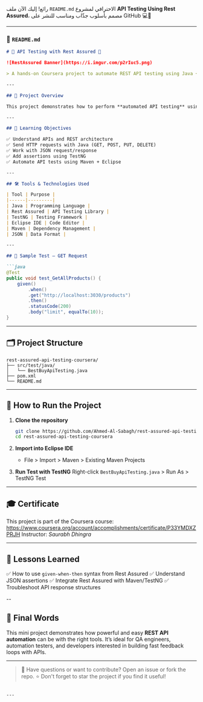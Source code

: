 رائع! إليك الآن ملف `README.md` الاحترافي لمشروع **API Testing Using Rest Assured**، مصمم بأسلوب جذّاب ومناسب للنشر على GitHub 💻🚀

---

### 📄 `README.md`

````markdown
# 🧪 API Testing with Rest Assured 🚀

![RestAssured Banner](https://i.imgur.com/p2rIuc5.png)

> A hands-on Coursera project to automate REST API testing using Java + Rest Assured + TestNG.

---

## 🌟 Project Overview

This project demonstrates how to perform **automated API testing** using the **Rest Assured** library in Java. The tests validate the functionality of a REST API (e.g., BestBuy API) by sending HTTP requests (GET, POST, PUT, DELETE) and asserting the JSON responses.

---

## 🎯 Learning Objectives

✅ Understand APIs and REST architecture  
✅ Send HTTP requests with Java (GET, POST, PUT, DELETE)  
✅ Work with JSON request/response  
✅ Add assertions using TestNG  
✅ Automate API tests using Maven + Eclipse

---

## 🛠️ Tools & Technologies Used

| Tool | Purpose |
|------|---------|
| Java | Programming Language |
| Rest Assured | API Testing Library |
| TestNG | Testing Framework |
| Eclipse IDE | Code Editor |
| Maven | Dependency Management |
| JSON | Data Format |

---

## 🧪 Sample Test – GET Request

```java
@Test
public void test_GetAllProducts() {
    given()
        .when()
        .get("http://localhost:3030/products")
        .then()
        .statusCode(200)
        .body("limit", equalTo(10));
}
````

---

## 🗂️ Project Structure

```
rest-assured-api-testing-coursera/
├── src/test/java/
│   └── BestBuyApiTesting.java
├── pom.xml
└── README.md
```

---

## 🚀 How to Run the Project

1. **Clone the repository**

   ```bash
   git clone https://github.com/Ahmed-Al-Sabagh/rest-assured-api-testing-coursera.git
   cd rest-assured-api-testing-coursera
   ```

2. **Import into Eclipse IDE**

   * File > Import > Maven > Existing Maven Projects

3. **Run Test with TestNG**
   Right-click `BestBuyApiTesting.java` > Run As > TestNG Test

---

## 🎓 Certificate

This project is part of the Coursera course:
https://www.coursera.org/account/accomplishments/certificate/P33YMDXZPRJH
Instructor: *Saurabh Dhingra*

---

## 🧠 Lessons Learned

✅ How to use `given-when-then` syntax from Rest Assured
✅ Understand JSON assertions
✅ Integrate Rest Assured with Maven/TestNG
✅ Troubleshoot API response structures

--

## 🏁 Final Words

This mini project demonstrates how powerful and easy **REST API automation** can be with the right tools.
It’s ideal for QA engineers, automation testers, and developers interested in building fast feedback loops with APIs.

---

> 💬 Have questions or want to contribute? Open an issue or fork the repo.
> ⭐ Don't forget to star the project if you find it useful!

````

---
